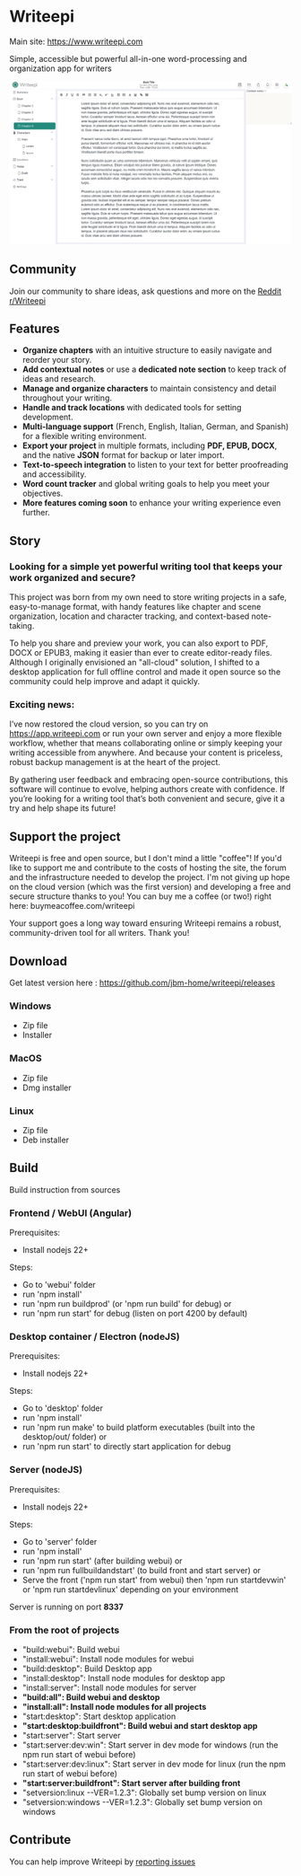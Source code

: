 # Writeepi
Main site: https://www.writeepi.com

Simple, accessible but powerful all-in-one word-processing and organization app for writers

![screenshot](assets/capture.png)
## Community
Join our community to share ideas, ask questions and more on the [Reddit r/Writeepi](https://www.reddit.com/r/Writeepi/)
## Features
- **Organize chapters** with an intuitive structure to easily navigate and reorder your story.
- **Add contextual notes** or use a **dedicated note section** to keep track of ideas and research.
- **Manage and organize characters** to maintain consistency and detail throughout your writing.
- **Handle and track locations** with dedicated tools for setting development.
- **Multi-language support** (French, English, Italian, German, and Spanish) for a flexible writing environment.
- **Export your project** in multiple formats, including **PDF, EPUB, DOCX**, and the native **JSON** format for backup or later import.
- **Text-to-speech integration** to listen to your text for better proofreading and accessibility.
- **Word count tracker** and global writing goals to help you meet your objectives.
- **More features coming soon** to enhance your writing experience even further.
## Story
### Looking for a simple yet powerful writing tool that keeps your work organized and secure?
This project was born from my own need to store writing projects in a safe, easy-to-manage format, with handy features like chapter and scene organization, location and character tracking, and context-based note-taking.

To help you share and preview your work, you can also export to PDF, DOCX or EPUB3, making it easier than ever to create editor-ready files. Although I originally envisioned an "all-cloud" solution, I shifted to a desktop application for full offline control and made it open source so the community could help improve and adapt it quickly.

### Exciting news:
I’ve now restored the cloud version, so you can try on https://app.writeepi.com or run your own server and enjoy a more flexible workflow, whether that means collaborating online or simply keeping your writing accessible from anywhere. And because your content is priceless, robust backup management is at the heart of the project.

By gathering user feedback and embracing open-source contributions, this software will continue to evolve, helping authors create with confidence. If you’re looking for a writing tool that’s both convenient and secure, give it a try and help shape its future!
## Support the project
Writeepi is free and open source, but I don't mind a little "coffee"! If you'd like to support me and contribute to the costs of hosting the site, the forum and the infrastructure needed to develop the project. I'm not giving up hope on the cloud version (which was the first version) and developing a free and secure structure thanks to you!
You can buy me a coffee (or two!) right here: buymeacoffee.com/writeepi

Your support goes a long way toward ensuring Writeepi remains a robust, community-driven tool for all writers. Thank you!
## Download
Get latest version here : https://github.com/jbm-home/writeepi/releases
### Windows
- Zip file
- Installer
### MacOS
- Zip file
- Dmg installer
### Linux
- Zip file
- Deb installer
## Build
Build instruction from sources
### Frontend / WebUI (Angular)
Prerequisites:
- Install nodejs 22+

Steps:
- Go to 'webui' folder
- run 'npm install'
- run 'npm run buildprod' (or 'npm run build' for debug)
or
- run 'npm run start' for debug (listen on port 4200 by default)
### Desktop container / Electron (nodeJS)
Prerequisites:
- Install nodejs 22+

Steps:
- Go to 'desktop' folder
- run 'npm install'
- run 'npm run make' to build platform executables (built into the desktop/out/ folder)
or
- run 'npm run start' to directly start application for debug
### Server (nodeJS)
Prerequisites:
- Install nodejs 22+

Steps:
- Go to 'server' folder
- run 'npm install'
- run 'npm run start' (after building webui)
or
- run 'npm run fullbuildandstart' (to build front and start server)
or
- Serve the front ('npm run start' from webui) then 'npm run startdevwin' or 'npm run startdevlinux' depending on your environment

Server is running on port **8337**
### From the root of projects
- "build:webui": Build webui
- "install:webui": Install node modules for webui
- "build:desktop": Build Desktop app
- "install:desktop": Install node modules for desktop app
- "install:server": Install node modules for server
- **"build:all": Build webui and desktop**
- **"install:all": Install node modules for all projects**
- "start:desktop": Start desktop application
- **"start:desktop:buildfront": Build webui and start desktop app**
- "start:server": Start server
- "start:server:dev:win": Start server in dev mode for windows (run the npm run start of webui before)
- "start:server:dev:linux": Start server in dev mode for linux (run the npm run start of webui before)
- **"start:server:buildfront": Start server after building front**
- "setversion:linux --VER=1.2.3": Globally set bump version on linux
- "setversion:windows --VER=1.2.3": Globally set bump version on windows
## Contribute
You can help improve Writeepi by [reporting issues](https://github.com/jbm-home/writeepi/issues)